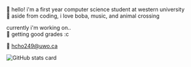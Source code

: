 
🐰 hello! i'm a first year computer science student at western university  
🌷 aside from coding, i love boba, music, and animal crossing  

currently i'm working on..  
📎 getting good grades :c  

💌 hcho249@uwo.ca  

<picture>
  <source
    srcset="https://github-readme-stats.vercel.app/api?username=yivwon&show_icons=true&theme=dark&title_color=ffffff&text_color=9f9f9f&icon_color=ffffff&bg_color=45,0d1117,0f151f"
    media="(prefers-color-scheme: dark)"
  />
  <source
    srcset="https://github-readme-stats.vercel.app/api?username=yivwon&show_icons=true&title_color=EFAACC&text_color=DD97B9&icon_color=EFAACC&bg_color=45,FFE8F3,FFFFFF&border_color=F5BDD8"
    media="(prefers-color-scheme: light), (prefers-color-scheme: no-preference)"
  />
  <img 
    src="https://github-readme-stats.vercel.app/api?username=yivwon&show_icons=true&title_color=EFAACC&text_color=EFAACC&icon_color=EFAACC&bg_color=45,FFE8F3,FFFFFF" 
    alt="GitHub stats card"
  />
</picture>


